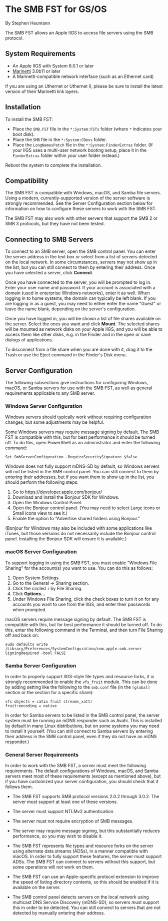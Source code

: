 The SMB FST for GS/OS
=====================
By Stephen Heumann

The SMB FST allows an Apple IIGS to access file servers using the SMB protocol.

System Requirements
-------------------
* An Apple IIGS with System 6.0.1 or later
* [Marinetti][1] 3.0b11 or later
* A Marinetti-compatible network interface (such as an Ethernet card)

If you are using an Uthernet or Uthernet II, please be sure to install the latest version of their Marinetti link layers.

[1]: http://www.apple2.org/marinetti/

Installation
------------
To install the SMB FST:

* Place the `SMB.FST` file in the `*:System:FSTs` folder (where `*` indicates your boot disk).
* Place the `SMB` file in the `*:System:CDevs` folder.
* Place the `LongNamesPatch` file in the `*:System:FinderExtras` folder. (If your IIGS uses a multi-user network booting setup, place it in the `FinderExtras` folder within your user folder instead.)

Reboot the system to complete the installation.


Compatibility
-------------
The SMB FST is compatible with Windows, macOS, and Samba file servers. Using a modern, currently-supported version of the server software is strongly recommended. See the Server Configuration section below for information on how to configure these servers to work with the SMB FST.

The SMB FST may also work with other servers that support the SMB 2 or SMB 3 protocols, but they have not been tested.


Connecting to SMB Servers
-------------------------
To connect to an SMB server, open the SMB control panel. You can enter the server address in the text box or select from a list of servers detected on the local network. In some circumstances, servers may not show up in the list, but you can still connect to them by entering their address. Once you have selected a server, click __Connect__.

Once you have connected to the server, you will be prompted to log in. Enter your user name and password. If your account is associated with a domain (used in enterprise Windows networks), enter it as well. When logging in to home systems, the domain can typically be left blank. If you are logging in as a guest, you may need to either enter the name "Guest" or leave the name blank, depending on the server's configuration.

Once you have logged in, you will be shown a list of file shares available on the server. Select the ones you want and click __Mount__. The selected shares will be mounted as network disks on your Apple IIGS, and you will be able to access them like other disks, e.g. in the Finder and in the open or save dialogs of applications.

To disconnect from a file share when you are done with it, drag it to the Trash or use the Eject command in the Finder's Disk menu.


Server Configuration
--------------------
The following subsections give instructions for configuring Windows, macOS, or Samba servers for use with the SMB FST, as well as general requirements applicable to any SMB server.


### Windows Server Configuration

Windows servers should typically work without requiring configuration changes, but some adjustments may be helpful.

Some Windows servers may require message signing by default. The SMB FST is compatible with this, but for best performance it should be turned off. To do this, open PowerShell as an administrator and enter the following command:

    Set-SmbServerConfiguration -RequireSecuritySignature $false

Windows does not fully support mDNS-SD by default, so Windows servers will not be listed in the SMB control panel. You can still connect to them by entering their addresses, but if you want them to show up in the list, you should perform the following steps:

1. Go to https://developer.apple.com/bonjour/
2. Download and install the Bonjour SDK for Windows.
3. Open the Windows Control Panel.
4. Open the Bonjour control panel. (You may need to select Large icons or Small icons view to see it.)
5. Enable the option to "Advertise shared folders using Bonjour."

(Bonjour for Windows may also be included with some applications like iTunes, but those versions do not necessarily include the Bonjour control panel. Installing the Bonjour SDK will ensure it is available.)


### macOS Server Configuration

To support logging in using the SMB FST, you must enable "Windows File Sharing" for the account(s) you want to use. You can do this as follows:

1. Open System Settings.
2. Go to the General -> Sharing section.
3. Click the circled `i` by File Sharing.
4. Click __Options...__
5. Under Windows File Sharing, click the check boxes to turn it on for any accounts you want to use from the IIGS, and enter their passwords when prompted.

macOS servers require message signing by default. The SMB FST is compatible with this, but for best performance it should be turned off. To do this, enter the following command in the Terminal, and then turn File Sharing off and back on:

    sudo defaults write /Library/Preferences/SystemConfiguration/com.apple.smb.server SigningRequired -bool FALSE


### Samba Server Configuration

In order to properly support IIGS-style file types and resource forks, it is strongly recommended to enable the `vfs_fruit` module.  This can be done by adding setting like the following to the `smb.conf` file (in the `[global]` section or the section for a specific share):

    vfs objects = catia fruit streams_xattr
    fruit:encoding = native

In order for Samba servers to be listed in the SMB control panel, the server system must be running an mDNS responder such as Avahi.  This is installed by default in many Linux distributions, but on some systems you may need to install it yourself. (You can still connect to Samba servers by entering their address in the SMB control panel, even if they do not have an mDNS responder.)


### General Server Requirements

In order to work with the SMB FST, a server must meet the following requirements. The default configurations of Windows, macOS, and Samba servers meet most of these requirements (except as mentioned above), but if you have customized your server configuration, you should check that it follows them.

* The SMB FST supports SMB protocol versions 2.0.2 through 3.0.2. The server must support at least one of these versions.

* The server must support NTLMv2 authentication.

* The server must not require encryption of SMB messages.

* The server may require message signing, but this substantially reduces performance, so you may wish to disable it.

* The SMB FST represents file types and resource forks on the server using alternate data streams (ADSs), in a manner compatible with macOS. In order to fully support these features, the server must support ADSs. The SMB FST can connect to servers without this support, but some operations will not work on them.

* The SMB FST can use an Apple-specific protocol extension to improve the speed of listing directory contents, so this should be enabled if it is available on the server.

* The SMB control panel detects servers on the local network using multicast DNS Service Discovery (mDNS-SD), so servers must support this in order to be detected. You can still connect to servers that are not detected by manually entering their address.
